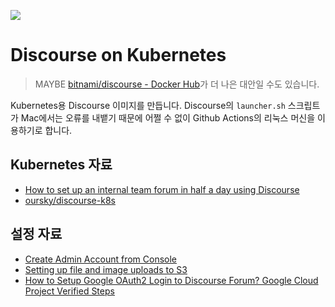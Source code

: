 ![](https://github.com/unchartedsky/discourse/workflows/discourse/badge.svg)

# Discourse on Kubernetes

> MAYBE [bitnami/discourse - Docker Hub](https://hub.docker.com/r/bitnami/discourse/)가 더 나은 대안일 수도 있습니다.

Kubernetes용 Discourse 이미지를 만듭니다. Discourse의 `launcher.sh` 스크립트가 Mac에서는 오류를 내뱉기 때문에 어쩔 수 없이 Github Actions의 리눅스 머신을 이용하기로 합니다.

## Kubernetes 자료

- [How to set up an internal team forum in half a day using Discourse](https://medium.freecodecamp.org/how-to-set-up-an-internal-team-forum-in-half-a-day-using-discourse-b13588d907fe)
- [oursky/discourse-k8s](https://github.com/oursky/discourse-k8s)

## 설정 자료

- [Create Admin Account from Console](https://meta.discourse.org/t/create-admin-account-from-console/17274)
- [Setting up file and image uploads to S3](https://meta.discourse.org/t/setting-up-file-and-image-uploads-to-s3/7229)
- [How to Setup Google OAuth2 Login to Discourse Forum? Google Cloud Project Verified Steps](https://crunchify.com/how-to-setup-google-oauth2-login-to-discourse-forum-google-cloud-verified-steps/)
